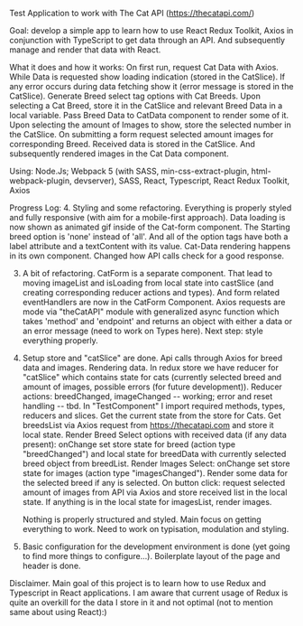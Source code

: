 
Test Application to work with The Cat API (https://thecatapi.com/)

Goal: develop a simple app to learn how to use React Redux Toolkit, Axios in
      conjunction with TypeScript to get data through an API. And subsequently 
      manage and render that data with React.

What it does and how it works: 
   On first run, request Cat Data with Axios. While Data is requested show loading 
   indication (stored in the CatSlice). If any error occurs during data fetching 
   show it (error message is stored in the CatSlice).
   Generate Breed select tag options with Cat Breeds. Upon selecting a Cat Breed, 
   store it in the CatSlice and relevant Breed Data in a local variable.
   Pass Breed Data to CatData component to render some of it.
   Upon selecting the amount of Images to show, store the selected number in the CatSlice.
   On submitting a form request selected amount images for corresponding Breed. Received
   data is stored in the CatSlice.
   And subsequently rendered images in the Cat Data component.

Using: Node.Js; Webpack 5 (with SASS, min-css-extract-plugin, html-webpack-plugin,
       devserver), SASS, React, Typescript, React Redux Toolkit, Axios

Progress Log:
4. Styling and some refactoring.
   Everything is properly styled and fully responsive (with aim for a mobile-first
   approach).
   Data loading is now shown as animated gif inside of the Cat-form component.
   The Starting breed option is 'none' instead of 'all'. And all of the option tags
   have both a label attribute and a textContent with its value. 
   Cat-Data rendering happens in its own component.
   Changed how API calls check for a good response.

3. A bit of refactoring.
   CatForm is a separate component. That lead to moving imageList and isLoading
   from local state into castSlice (and creating corresponding reducer actions
   and types). And form related eventHandlers are now in the CatForm Component.
   Axios requests are mode via "theCatAPI" module with generalized async function
   which takes 'method' and 'endpoint' and returns an object with either a data or
   an error message (need to work on Types here).
   Next step: style everything properly.

2. Setup store and "catSlice" are done. Api calls through Axios for breed data and
   images. Rendering data.
   In redux store we have reducer for "catSlice" which contains state for cats
   (currently selected breed and amount of images, possible errors (for future
   development)). Reducer actions: breedChanged, imageChanged -- working; error
   and reset handling -- tbd.
   In "TestComponent" I import required methods, types, reducers and slices.
   Get the current state from the store for Cats.
   Get breedsList via Axios request from https://thecatapi.com and store it
   local state.
   Render Breed Select options with received data (if any data present): onChange
   set store state for breed (action type "breedChanged") and local state for 
   breedData with currently selected breed object from breedList.
   Render Images Select: onChange set store state for images (action type 
   "imagesChanged").
   Render some data for the selected breed if any is selected.
   On button click: request selected amount of images from API via Axios and store
   received list in the local state.
   If anything is in the local state for imagesList, render images.

   Nothing is properly structured and styled. Main focus on getting everything
   to work. Need to work on typisation, modulation and styling.

1. Basic configuration for the development environment is done (yet going to find more 
   things to configure...).
   Boilerplate layout of the page and header is done.

Disclaimer. Main goal of this project is to learn how to use Redux and Typescript
in React applications. I am aware that current usage of Redux is quite an overkill
for the data I store in it and not optimal (not to mention same about using React):)
